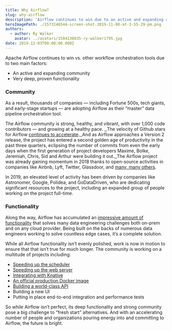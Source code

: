 ```yaml
---
title: Why Airflow?
slug: why-airflow
description: 'Airflow continues to win due to an active and expanding community, and very deep, proven functionality.'
heroImagePath: ./1573246544-screen-shot-2019-11-08-at-3-55-29-pm.png
authors:
  - author: Ry Walker
    avatar: ../avatars/1504130835-ry-walker1795.jpg
date: 2019-12-03T00:00:00.000Z
---
```


Apache Airflow continues to win vs. other workflow orchestration tools due to two main factors:

- An active and expanding community
- Very deep, proven functionality

### Community

As a result, thousands of companies — including Fortune 500s, tech giants, and early-stage startups — are adopting Airflow as their “master” data pipeline orchestration tool. 

The Airflow community is strong, healthy, and vibrant, with over 1,000 code contributors — and growing at a healthy pace.
,,The velocity of Github stars for Airflow [continues to accelerate](https://star-history.t9t.io/#apache/airflow).,,And as Airflow approaches a Version 2 release, the project has entered a second golden age of productivity in the past three quarters, eclipsing the number of commits from even the early days when the first generation of project developers Maxime, Bolke, Jeremiah, Chris, Sid and Arthur were building it out.,,The Airflow project was already gaining momentum in 2018 thanks to open-source activities in companies like Airbnb, Lyft, Twitter, Glassdoor, and [many, many others](https://github.com/apache/airflow#who-uses-apache-airflow). 

In 2019, an elevated level of activity has been driven by companies like Astronomer, Google, Polidea, and GoDataDriven, who are dedicating significant resources to the project, including an expanded group of people working on the project full-time.

### Functionality

Along the way, Airflow has accumulated an [impressive amount of functionality](https://airflow.apache.org/concepts.html) that solves many data engineering challenges both on-prem and on any cloud provider. Being built on the backs of numerous data engineers working to solve countless edge cases, it’s a complete solution. 

While all Airflow functionality isn’t evenly polished, work is now in motion to ensure that that isn’t true for much longer. The community is working on a multitude of projects including:

* [Speeding up the scheduler](https://cwiki.apache.org/confluence/pages/viewpage.action?pageId=103092651)
* [Speeding up the web server](https://cwiki.apache.org/confluence/display/AIRFLOW/AIP-24+DAG+Persistence+in+DB+using+JSON+for+Airflow+Webserver+and+%28optional%29+Scheduler)
* [Integrating with Knative](https://github.com/astronomer/airflow/pull/72)
* [An official production Docker image](https://cwiki.apache.org/confluence/display/AIRFLOW/AIP-26+Production-ready+Airflow+Docker+Image+and+helm+chart)
* [Building a world-class API](https://cwiki.apache.org/confluence/display/AIRFLOW/AIP-13%3A+OpenAPI+3+based+API+definition)
* Building a new UI
* Putting in place end-to-end integration and performance tests

So while Airflow isn’t perfect, its deep functionality and strong community pose a big challenge to “fresh start” alternatives. And with an accelerating number of people and organizations pouring energy into and committing to Airflow, the future is bright.